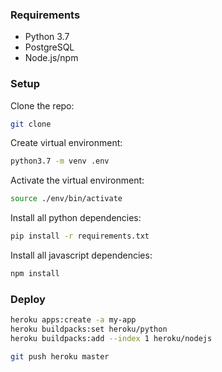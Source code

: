 ### Requirements

* Python 3.7
* PostgreSQL
* Node.js/npm

### Setup

Clone the repo:
``` bash
git clone
```

Create virtual environment:
``` bash
python3.7 -m venv .env
```

Activate the virtual environment:
``` bash
source ./env/bin/activate
```

Install all python dependencies:
``` bash
pip install -r requirements.txt
```

Install all javascript dependencies:
``` bash
npm install
```

### Deploy

``` bash
heroku apps:create -a my-app
heroku buildpacks:set heroku/python
heroku buildpacks:add --index 1 heroku/nodejs

git push heroku master
```
